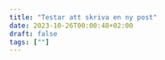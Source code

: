 ```yaml
---
title: "Testar att skriva en ny post"
date: 2023-10-26T00:00:48+02:00
draft: false
tags: [""]
---
```


